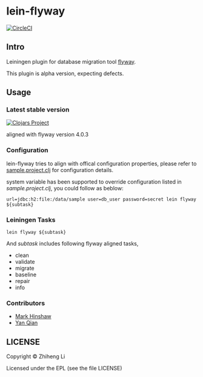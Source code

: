 # lein-flyway
[![CircleCI](https://circleci.com/gh/metaphor/lein-flyway.svg?style=shield)](https://circleci.com/gh/metaphor/lein-flyway)

## Intro

Leiningen plugin for database migration tool [flyway](http://flywaydb.org/).

This plugin is alpha version, expecting defects.

## Usage

### Latest stable version

[![Clojars Project](http://clojars.org/com.github.metaphor/lein-flyway/latest-version.svg)](http://clojars.org/com.github.metaphor/lein-flyway)

aligned with flyway version 4.0.3

### Configuration
lein-flyway tries to align with offical configuration properties, please refer to [sample.project.clj](https://github.com/metaphor/lein-flyway/blob/master/sample.project.clj) for configuration details.

system variable has been supported to override configuration listed in *sample.project.clj*, you could follow as beblow:

```
url=jdbc:h2:file:/data/sample user=db_user password=secret lein flyway ${subtask}
```

### Leiningen Tasks


```shell
lein flyway ${subtask}
```
And *subtask* includes following flyway aligned tasks,

* clean
* validate
* migrate
* baseline
* repair
* info

### Contributors

* [Mark Hinshaw](https://github.com/mahinshaw)
* [Yan Qian](https://github.com/qianyan)

## LICENSE

Copyright © Zhiheng Li

Licensed under the EPL (see the file LICENSE)
